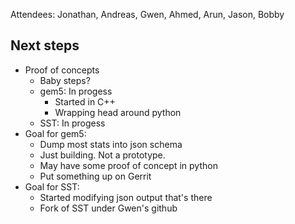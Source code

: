 Attendees: 
Jonathan, Andreas, Gwen, Ahmed, Arun, Jason, Bobby

## Next steps
- Proof of concepts
  - Baby steps? 
  - gem5: In progess
    - Started in C++
    - Wrapping head around python
  - SST: In progess
- Goal for gem5:
  - Dump most stats into json schema
  - Just building. Not a prototype.
  - May have some proof of concept in python
  - Put something up on Gerrit
- Goal for SST:
  - Started modifying json output that's there
  - Fork of SST under Gwen's github
